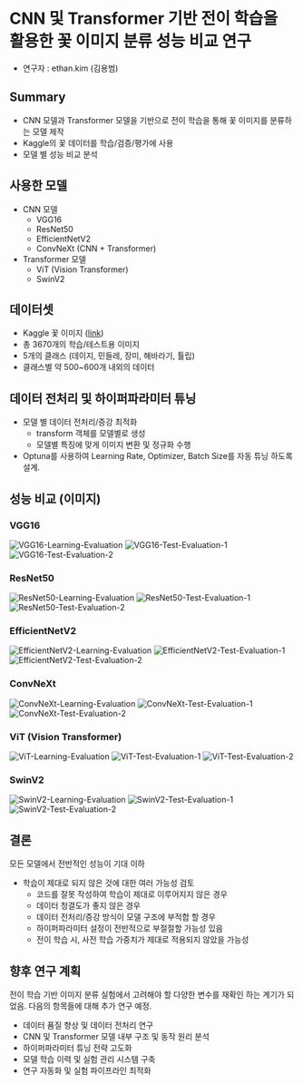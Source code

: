# CNN 및 Transformer 기반 전이 학습을 활용한 꽃 이미지 분류 성능 비교 연구

- 연구자 : ethan.kim (김용범)

## Summary

- CNN 모델과 Transformer 모델을 기반으로 전이 학습을 통해 꽃 이미지를 분류하는 모델 제작
- Kaggle의 꽃 데이터를 학습/검증/평가에 사용
- 모델 별 성능 비교 분석

## 사용한 모델

- CNN 모델
  - VGG16
  - ResNet50
  - EfficientNetV2
  - ConvNeXt (CNN + Transformer)
- Transformer 모델
  - ViT (Vision Transformer)
  - SwinV2

## 데이터셋

- Kaggle 꽃 이미지 ([link](https://www.kaggle.com/datasets/imsparsh/flowers-dataset/data))
- 총 3670개의 학습/테스트용 이미지
- 5개의 클래스 (데이지, 민들레, 장미, 해바라기, 튤립)
- 클래스별 약 500~600개 내외의 데이터

## 데이터 전처리 및 하이퍼파라미터 튜닝

- 모델 별 데이터 전처리/증강 최적화
  - transform 객체를 모델별로 생성
  - 모델별 특징에 맞게 이미지 변환 및 정규화 수행
- Optuna를 사용하여 Learning Rate, Optimizer, Batch Size를 자동 튜닝 하도록 설계.

## 성능 비교 (이미지)

### VGG16

![VGG16-Learning-Evaluation](./Resources/LearningEvaluations/VGG16.png)
![VGG16-Test-Evaluation-1](./Resources/TestEvaluations/VGG16-CM.png)
![VGG16-Test-Evaluation-2](./Resources/TestEvaluations/VGG16-PM-CR.png)

### ResNet50

![ResNet50-Learning-Evaluation](./Resources/LearningEvaluations/ResNet50.png)
![ResNet50-Test-Evaluation-1](./Resources/TestEvaluations/ResNet50-CM.png)
![ResNet50-Test-Evaluation-2](./Resources/TestEvaluations/ResNet50-PM-CR.png)

### EfficientNetV2

![EfficientNetV2-Learning-Evaluation](./Resources/LearningEvaluations/EfficientNetV2.png)
![EfficientNetV2-Test-Evaluation-1](./Resources/TestEvaluations/EfficientNetV2-CM.png)
![EfficientNetV2-Test-Evaluation-2](./Resources/TestEvaluations/EfficientNetV2-PM-CR.png)

### ConvNeXt

![ConvNeXt-Learning-Evaluation](./Resources/LearningEvaluations/ConvNeXt.png)
![ConvNeXt-Test-Evaluation-1](./Resources/TestEvaluations/ConvNeXt-CM.png)
![ConvNeXt-Test-Evaluation-2](./Resources/TestEvaluations/ConvNeXt-PM-CR.png)

### ViT (Vision Transformer)

![ViT-Learning-Evaluation](./Resources/LearningEvaluations/ViT.png)
![ViT-Test-Evaluation-1](./Resources/TestEvaluations/ViT-CM.png)
![ViT-Test-Evaluation-2](./Resources/TestEvaluations/ViT-PM-CR.png)

### SwinV2

![SwinV2-Learning-Evaluation](./Resources/LearningEvaluations/SwinV2.png)
![SwinV2-Test-Evaluation-1](./Resources/TestEvaluations/SwinV2-CM.png)
![SwinV2-Test-Evaluation-2](./Resources/TestEvaluations/SwinV2-PM-CR.png)

## 결론

모든 모델에서 전반적인 성능이 기대 이하

- 학습이 제대로 되지 않은 것에 대한 여러 가능성 검토
  - 코드를 잘못 작성하여 학습이 제대로 이루어지지 않은 경우
  - 데이터 청결도가 좋지 않은 경우
  - 데이터 전처리/증강 방식이 모델 구조에 부적합 할 경우
  - 하이퍼파라미터 설정이 전반적으로 부절절할 가능성 있음
  - 전이 학습 시, 사전 학습 가중치가 제대로 적용되지 않았을 가능성

## 향후 연구 계획

전이 학습 기반 이미지 분류 실험에서 고려해야 할 다양한 변수를 재확인 하는 계기가 되었음. 다음의 항목들에 대해 추가 연구 예정.

- 데이터 품질 향상 및 데이터 전처리 연구
- CNN 및 Transformer 모델 내부 구조 및 동작 원리 분석
- 하이퍼파라미터 튜닝 전략 고도화
- 모델 학습 이력 및 실험 관리 시스템 구축
- 연구 자동화 및 실험 파이프라인 최적화
